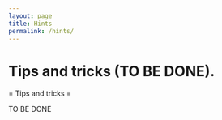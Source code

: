```yaml
---
layout: page
title: Hints
permalink: /hints/
---
```



# Tips and tricks (TO BE DONE).

= Tips and tricks =

TO BE DONE